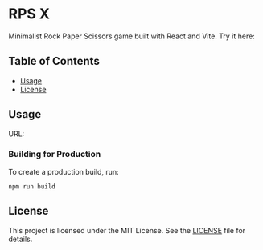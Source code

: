# RPS X

Minimalist Rock Paper Scissors game built with React and Vite.
Try it here: 

## Table of Contents

- [Usage](#usage)
- [License](#license)


## Usage

URL: 

### Building for Production

To create a production build, run:
```
npm run build
```

## License

This project is licensed under the MIT License. See the [LICENSE](LICENSE) file for details.
